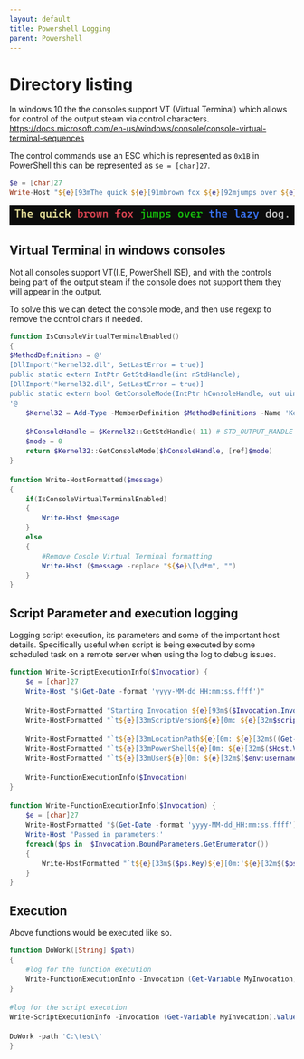 ```yaml
---
layout: default
title: Powershell Logging
parent: Powershell
---
```


# Directory listing
In windows 10 the the consoles support VT (Virtual Terminal) which allows for control of the output steam via control characters.
https://docs.microsoft.com/en-us/windows/console/console-virtual-terminal-sequences

The control commands use an ESC which is represented as `0x1B` in PowerShell this can be represented as `$e = [char]27`.
```powershell
$e = [char]27
Write-Host "${e}[93mThe quick ${e}[91mbrown fox ${e}[92mjumps over ${e}[94mthe lazy ${e}[37mdog. "
```

![](../../assets/ConsoleVTSample.png)

## Virtual Terminal in windows consoles
Not all consoles support VT(I.E, PowerShell ISE), and with the controls being part of the output steam if the console does not support them they will appear in the output.

To solve this we can detect the console mode, and then use regexp to remove the control chars if needed.

```powershell
function IsConsoleVirtualTerminalEnabled()
{
$MethodDefinitions = @'
[DllImport("kernel32.dll", SetLastError = true)]
public static extern IntPtr GetStdHandle(int nStdHandle);
[DllImport("kernel32.dll", SetLastError = true)]
public static extern bool GetConsoleMode(IntPtr hConsoleHandle, out uint lpMode);
'@
    $Kernel32 = Add-Type -MemberDefinition $MethodDefinitions -Name 'Kernel32' -Namespace 'Win32' -PassThru

    $hConsoleHandle = $Kernel32::GetStdHandle(-11) # STD_OUTPUT_HANDLE 
    $mode = 0
    return $Kernel32::GetConsoleMode($hConsoleHandle, [ref]$mode)
}

function Write-HostFormatted($message)
{
    if(IsConsoleVirtualTerminalEnabled)
    {
        Write-Host $message
    }
    else
    {
        #Remove Cosole Virtual Terminal formatting
        Write-Host ($message -replace "${$e}\[\d*m", "")
    } 
}
```

## Script Parameter and execution logging
Logging script execution, its parameters and some of the important host details. Specifically useful when script is being executed by some scheduled task on a remote server when using the log to debug issues.
```powershell
function Write-ScriptExecutionInfo($Invocation) {
    $e = [char]27
    Write-Host "$(Get-Date -format 'yyyy-MM-dd_HH:mm:ss.ffff')"
 
    Write-HostFormatted "Starting Invocation ${e}[93m$($Invocation.InvocationName)${e}[0m"
    Write-HostFormatted "`t${e}[33mScriptVersion${e}[0m: ${e}[32m$script:Version${e}[0m"
   
    Write-HostFormatted "`t${e}[33mLocationPath${e}[0m: ${e}[32m$((Get-Location).Path)${e}[0m"
    Write-HostFormatted "`t${e}[33mPowerShell${e}[0m: ${e}[32m$($Host.Version) $(if ([System.IntPtr]::Size -eq 4) { "32-bit" } else { "64-bit" }) ${e}[33msyswow64${e}[0m: ${e}[32m$(if (([diagnostics.process]::GetCurrentProcess()).path -match '\\syswow64\\') { "true" } else { "false" })${e}[0m"
    Write-HostFormatted "`t${e}[33mUser${e}[0m: ${e}[32m$($env:username) $(if ((New-Object Security.Principal.WindowsPrincipal ([Security.Principal.WindowsIdentity]::GetCurrent())).IsInRole([Security.Principal.WindowsBuiltinRole]::Administrator)) { "Elevated" } else { "Not Elevated" })${e}[0m" 
   
    Write-FunctionExecutionInfo($Invocation)
}
 
function Write-FunctionExecutionInfo($Invocation) {
    $e = [char]27
    Write-HostFormatted "$(Get-Date -format 'yyyy-MM-dd_HH:mm:ss.ffff') ${e}[93m$($Invocation.InvocationName)${e}[0m"
    Write-Host 'Passed in parameters:'
    foreach($ps in  $Invocation.BoundParameters.GetEnumerator())
    {
        Write-HostFormatted "`t${e}[33m$($ps.Key)${e}[0m:'${e}[32m$($ps.Value)${e}[0m'"      
    }
}
```

## Execution 
Above functions would be executed like so.
```powershell
function DoWork([String] $path)
{
    #log for the function execution
    Write-FunctionExecutionInfo -Invocation (Get-Variable MyInvocation).Value
}

#log for the script execution
Write-ScriptExecutionInfo -Invocation (Get-Variable MyInvocation).Value

DoWork -path 'C:\test\'
}
```